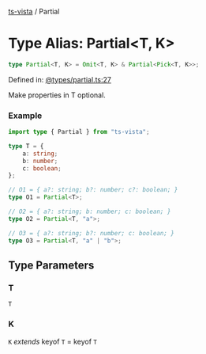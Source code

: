 [ts-vista](../README.md) / Partial

# Type Alias: Partial\<T, K\>

```ts
type Partial<T, K> = Omit<T, K> & Partial<Pick<T, K>>;
```

Defined in: [@types/partial.ts:27](https://github.com/alpheusday/ts-vista/blob/c438b9dc95b0e81e858cb313b2cc7855fc9db4c9/package/src/@types/partial.ts#L27)

Make properties in T optional.

### Example

```ts
import type { Partial } from "ts-vista";

type T = {
    a: string;
    b: number;
    c: boolean;
};

// O1 = { a?: string; b?: number; c?: boolean; }
type O1 = Partial<T>;

// O2 = { a?: string; b: number; c: boolean; }
type O2 = Partial<T, "a">;

// O3 = { a?: string; b?: number; c: boolean; }
type O3 = Partial<T, "a" | "b">;
```

## Type Parameters

### T

`T`

### K

`K` *extends* keyof `T` = keyof `T`

